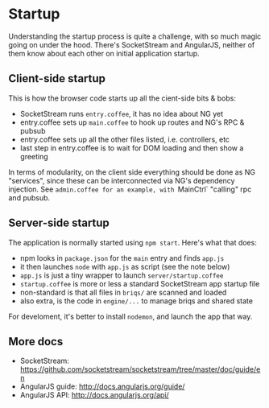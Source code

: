 # Startup

Understanding the startup process is quite a challenge, with so much magic
going on under the hood. There's SocketStream and AngularJS, neither of them
know about each other on initial application startup.

## Client-side startup

This is how the browser code starts up all the cient-side bits & bobs:

* SocketStream runs `entry.coffee`, it has no idea about NG yet
* entry.coffee sets up `main.coffee` to hook up routes and NG's RPC & pubsub
* entry.coffee sets up all the other files listed, i.e. controllers, etc
* last step in entry.coffee is to wait for DOM loading and then show a greeting

In terms of modularity, on the client side everything should be done as NG
"services", since these can be interconnected via NG's dependency injection.
See `admin.coffee for an example, with `MainCtrl` "calling" rpc and pubsub.

## Server-side startup

The application is normally started using `npm start`. Here's what that does:

* npm looks in `package.json` for the `main` entry and finds `app.js`
* it then launches `node` with `app.js` as script (see the note below)
* `app.js` is just a tiny wrapper to launch `server/startup.coffee`
* `startup.coffee` is more or less a standard SocketStream app startup file
* non-standard is that all files in `briqs/` are scanned and loaded
* also extra, is the code in `engine/...` to manage briqs and shared state

For develoment, it's better to install `nodemon`, and launch the app that way.

## More docs

* SocketStream: <https://github.com/socketstream/socketstream/tree/master/doc/guide/en>
* AngularJS guide: <http://docs.angularjs.org/guide/>
* AngularJS API: <http://docs.angularjs.org/api/>
